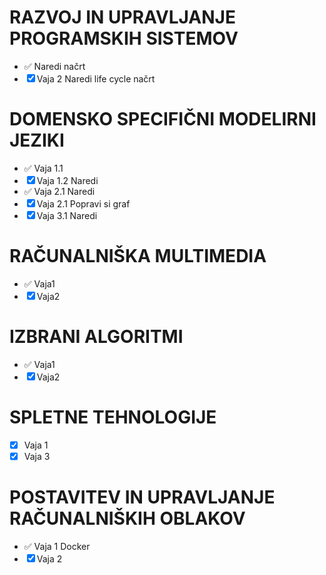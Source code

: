 # RAZVOJ IN UPRAVLJANJE PROGRAMSKIH SISTEMOV

- ✅ Naredi načrt
- ☒ Vaja 2 Naredi life cycle načrt

# DOMENSKO SPECIFIČNI MODELIRNI JEZIKI

- ✅ Vaja 1.1
- ☒ Vaja 1.2 Naredi
- ✅ Vaja 2.1 Naredi
- ☒ Vaja 2.1 Popravi si graf
- ☒ Vaja 3.1 Naredi

# RAČUNALNIŠKA MULTIMEDIA

- ✅ Vaja1
- ☒ Vaja2

# IZBRANI ALGORITMI

- ✅ Vaja1
- ☒ Vaja2

# SPLETNE TEHNOLOGIJE

- ☒ Vaja 1
- ☒ Vaja 3

# POSTAVITEV IN UPRAVLJANJE RAČUNALNIŠKIH OBLAKOV

- ✅ Vaja 1 Docker
- ☒ Vaja 2
